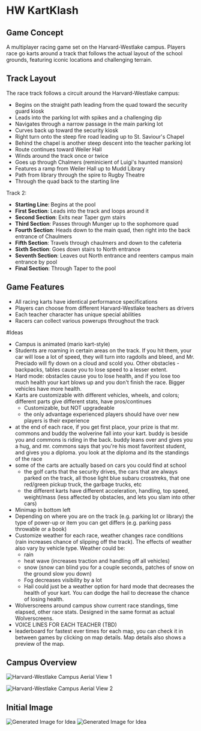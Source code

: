 # HW KartKlash

## Game Concept

A multiplayer racing game set on the Harvard-Westlake campus. Players race go karts around a track that follows the actual layout of the school grounds, featuring iconic locations and challenging terrain.

## Track Layout

The race track follows a circuit around the Harvard-Westlake campus:

- Begins on the straight path leading from the quad toward the security guard kiosk
- Leads into the parking lot with spikes and a challenging dip
- Navigates through a narrow passage in the main parking lot
- Curves back up toward the security kiosk
- Right turn onto the steep fire road leading up to St. Saviour's Chapel
- Behind the chapel is another steep descent into the teacher parking lot
- Route continues toward Weiler Hall
- Winds around the track once or twice
- Goes up through Chalmers (reminicient of Luigi's haunted mansion)
- Features a ramp from Weiler Hall up to Mudd Library
- Path from library through the spire to Rugby Theatre
- Through the quad back to the starting line

Track 2:
- **Starting Line**: Begins at the pool
- **First Section**: Leads into the track and loops around it
- **Second Section**: Exits near Taper gym stairs
- **Third Section**: Passes through Munger up to the sophomore quad
- **Fourth Section**:  Heads down to the main quad, then right into the back entrance of Chaulmers
- **Fifth Section**: Travels through chaulmers and down to the cafeteria
- **Sixth Section**: Goes down stairs to North entrance
- **Seventh Section**: Leaves out North entrance and reenters campus main entrance by pool
- **Final Section**: Through Taper to the pool

## Game Features

- All racing karts have identical performance specifications
- Players can choose from different Harvard-Westlake teachers as drivers
- Each teacher character has unique special abilities
- Racers can collect various powerups throughout the track

#Ideas
- Campus is animated (mario kart-style)
- Students are roaming in certain areas on the track. If you hit them, your car will lose a lot of speed, they will turn into ragdolls and bleed, and Mr. Preciado will fly down on a cloud and scold you. Other obstacles - backpacks, tables cause you to lose speed to a lesser extent. 
- Hard mode: obstacles cause you to lose health, and if you lose too much health your kart blows up and you don't finish the race. Bigger vehicles have more health.
- Karts are customizable with different vehicles, wheels, and colors; different parts give different stats, have pros/continues
    - Customizable, but NOT upgradeable
    - the only advantage experienced players should have over new players is their experience
- at the end of each race, if you get first place, your prize is that mr. commons and buddy the wolverine fall into your kart. buddy is beside you and commons is riding in the back. buddy leans over and gives you a hug, and mr. commons says that you're his most favoritest student, and gives you a diploma. you look at the diploma and its the standings of the race
- some of the carts are actually based on cars you could find at school
    - the golf carts that the security drives, the cars that are always parked on the track, all those light blue subaru crosstreks, that one red/green pickup truck, the garbage trucks, etc
    - the different karts have different acceleration, handling, top speed, weight/mass (less affected by obstacles, and lets you slam into other cars)
- Minimap in bottom left
- Depending on where you are on the track (e.g. parking lot or library) the type of power-up or item you can get differs (e.g. parking pass throwable or a book)
- Customize weather for each race, weather changes race conditions (rain increases chance of slipping off the track). The effects of weather also vary by vehicle type. Weather could be:
    - rain
    - heat wave (increases traction and handling off all vehicles)
    - snow (snow can blind you for a couple seconds, patches of snow on the ground slow you down)
    - Fog decreases visibility by a lot
    - Hail could just be a weather option for hard mode that decreases the health of your kart. You can dodge the hail to decrease the chance of losing health. 
- Wolverscreens around campus show current race standings, time elapsed, other race stats. Designed in the same format as actual Wolverscreens.
- VOICE LINES FOR EACH TEACHER (TBD)
- leaderboard for fastest ever times for each map, you can check it in between games by clicking on map details. Map details also shows a preview of the map.

## Campus Overview

<!-- Image 1: Aerial view of Harvard-Westlake campus showing Rugby Theatre, athletic fields, and swimming pool -->
![Harvard-Westlake Campus Aerial View 1](./hw1.png)

<!-- Image 2: Aerial view showing St. Saviour's Chapel, Mudd Library, Rugby Theatre, and the main field -->
![Harvard-Westlake Campus Aerial View 2](./hw2.png)

## Initial Image
![Generated Image for Idea](./generated1.png)
![Generated Image for Idea](./generated2.png)